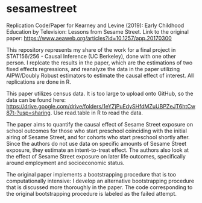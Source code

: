 # sesamestreet
Replication Code/Paper for Kearney and Levine (2019): Early Childhood Education by Television: Lessons from Sesame Street. Link to the original paper: https://www.aeaweb.org/articles?id=10.1257/app.20170300

This repository represents my share of the work for a final project in STAT156/256 - Causal Inference (UC Berkeley), done with one other person. I replcate the results in the paper, which are the estimations of two fixed effects regressions, and reanalyze the data in the paper utilizing AIPW/Doubly Robust estimators to estimate the causal effect of interest. All replications are done in R. 

This paper utilizes census data. It is too large to upload onto GitHub, so the data can be found here: https://drive.google.com/drive/folders/1eYZjPuEdySHfdMZuUBPZeJT6htCw87t-?usp=sharing. Use read.table in R to read the data. 

The paper aims to quantify the causal effect of Sesame Street exposure on school outcomes for those who start preschool coinciding with the initial airing of Sesame Street, and for cohorts who start preschool shortly after. Since the authors do not use data on specific amounts of Sesame Street exposure, they estimate an intent-to-treat effect. The authors also look at the effect of Sesame Street exposure on later life outcomes, specifically around employment and socioeconomic status.

The original paper implements a bootstrapping procedure that is too computationally intensive: I develop an alternative bootstrapping procedure that is discussed more thoroughly in the paper. The code corresponding to the original bootstrapping procedure is labeled as the failed attempt. 
